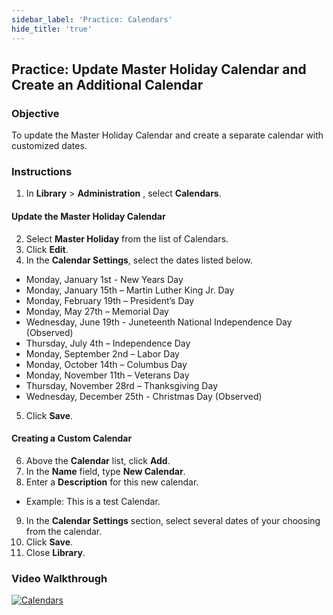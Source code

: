 ```yaml
---
sidebar_label: 'Practice: Calendars'
hide_title: 'true'
---
```


## Practice: Update Master Holiday Calendar and Create an Additional Calendar

### Objective

To update the Master Holiday Calendar and create a separate calendar with customized dates.

### Instructions

1.	In **Library** > **Administration** , select **Calendars**.

#### Update the Master Holiday Calendar

2.	Select **Master Holiday** from the list of Calendars.
3. Click **Edit**.
4.	In the **Calendar Settings**, select the dates listed below.

  * Monday, January 1st - New Years Day
  *	Monday, January 15th – Martin Luther King Jr. Day
  *	Monday, February 19th – President’s Day
  *	Monday, May 27th – Memorial Day
  * Wednesday, June 19th - Juneteenth National Independence Day (Observed)
  *	Thursday, July 4th – Independence Day
  *	Monday, September 2nd – Labor Day
  *	Monday, October 14th – Columbus Day
  *	Monday, November 11th – Veterans Day
  *	Thursday, November 28rd – Thanksgiving Day
  * Wednesday, December 25th - Christmas Day (Observed)

5. Click **Save**.

#### Creating a Custom Calendar

6.	Above the **Calendar** list, click **Add**.
7.	In the **Name** field, type **New Calendar**.
8.	Enter a **Description** for this new calendar.
  * Example: This is a test Calendar.
9.	In the **Calendar Settings** section, select several dates of your choosing from the calendar.
10.	Click **Save**.
11. Close **Library**.

### Video Walkthrough

[![Calendars](../static/img/calendars.png)](https://sma1980-my.sharepoint.com/:v:/g/personal/rweesner_smatechnologies_com/EZSq7sOlfL1DqHRTcOThGHkBk7Ve1L5RslVyYX2hfhN1gA?nav=eyJyZWZlcnJhbEluZm8iOnsicmVmZXJyYWxBcHAiOiJPbmVEcml2ZUZvckJ1c2luZXNzIiwicmVmZXJyYWxBcHBQbGF0Zm9ybSI6IldlYiIsInJlZmVycmFsTW9kZSI6InZpZXciLCJyZWZlcnJhbFZpZXciOiJNeUZpbGVzTGlua0NvcHkifX0&e=RCWqgT)